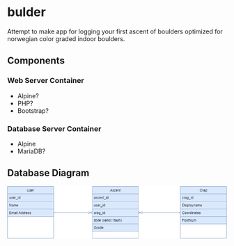 # bulder
Attempt to make app for logging your first ascent of boulders optimized for norwegian color graded indoor boulders.

## Components
### Web Server Container
* Alpine?
* PHP?
* Bootstrap?

### Database Server Container
* Alpine
* MariaDB?

## Database Diagram
  ![Database diagram](bulder.drawio.png)

